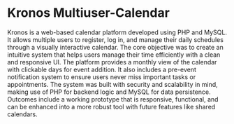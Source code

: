 # Kronos Multiuser-Calendar

Kronos is a web-based calendar platform developed using PHP and MySQL. It allows multiple users to register, log in, and manage their daily schedules through a visually interactive calendar. The core objective was to create an intuitive system that helps users manage their time efficiently with a clean and responsive UI. The platform provides a monthly view of the calendar with clickable days for event addition. It also includes a pre-event notification system to ensure users never miss important tasks or appointments. The system was built with security and scalability in mind, making use of PHP for backend logic and MySQL for data persistence. Outcomes include a working prototype that is responsive, functional, and can be enhanced into a more robust tool with future features like shared calendars.
